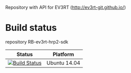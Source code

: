 Repository with API for EV3RT (http://ev3rt-git.github.io/)

# Build status 
repository RB-ev3rt-hrp2-sdk 

Status               | Platform
--------------       | ------ 
[![Build Status](https://travis-ci.com/RoboticsBrno/RB-ev3rt-hrp2-sdk.svg?branch=master)](https://travis-ci.com/RoboticsBrno/RB-ev3rt-hrp2-sdk) | Ubuntu 14.04
